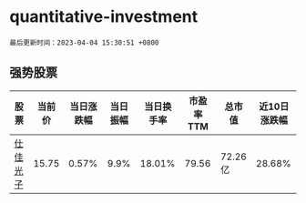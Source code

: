 # quantitative-investment

`最后更新时间：2023-04-04 15:30:51 +0800`

## 强势股票

|股票|当前价|当日涨跌幅|当日振幅|当日换手率|市盈率TTM|总市值|近10日涨跌幅|
|----|----|----|----|----|----|----|----|
|[仕佳光子](https://xueqiu.com/S/SH688313)|15.75|0.57%|9.9%|18.01%|79.56|72.26亿|28.68%|
